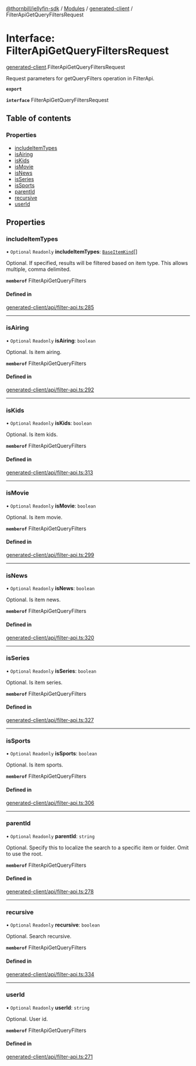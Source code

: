 [@thornbill/jellyfin-sdk](../README.md) / [Modules](../modules.md) / [generated-client](../modules/generated_client.md) / FilterApiGetQueryFiltersRequest

# Interface: FilterApiGetQueryFiltersRequest

[generated-client](../modules/generated_client.md).FilterApiGetQueryFiltersRequest

Request parameters for getQueryFilters operation in FilterApi.

**`export`**

**`interface`** FilterApiGetQueryFiltersRequest

## Table of contents

### Properties

- [includeItemTypes](generated_client.FilterApiGetQueryFiltersRequest.md#includeitemtypes)
- [isAiring](generated_client.FilterApiGetQueryFiltersRequest.md#isairing)
- [isKids](generated_client.FilterApiGetQueryFiltersRequest.md#iskids)
- [isMovie](generated_client.FilterApiGetQueryFiltersRequest.md#ismovie)
- [isNews](generated_client.FilterApiGetQueryFiltersRequest.md#isnews)
- [isSeries](generated_client.FilterApiGetQueryFiltersRequest.md#isseries)
- [isSports](generated_client.FilterApiGetQueryFiltersRequest.md#issports)
- [parentId](generated_client.FilterApiGetQueryFiltersRequest.md#parentid)
- [recursive](generated_client.FilterApiGetQueryFiltersRequest.md#recursive)
- [userId](generated_client.FilterApiGetQueryFiltersRequest.md#userid)

## Properties

### includeItemTypes

• `Optional` `Readonly` **includeItemTypes**: [`BaseItemKind`](../enums/generated_client.BaseItemKind.md)[]

Optional. If specified, results will be filtered based on item type. This allows multiple, comma delimited.

**`memberof`** FilterApiGetQueryFilters

#### Defined in

[generated-client/api/filter-api.ts:285](https://github.com/jellyfin/jellyfin-sdk-typescript/blob/fa599ae/src/generated-client/api/filter-api.ts#L285)

___

### isAiring

• `Optional` `Readonly` **isAiring**: `boolean`

Optional. Is item airing.

**`memberof`** FilterApiGetQueryFilters

#### Defined in

[generated-client/api/filter-api.ts:292](https://github.com/jellyfin/jellyfin-sdk-typescript/blob/fa599ae/src/generated-client/api/filter-api.ts#L292)

___

### isKids

• `Optional` `Readonly` **isKids**: `boolean`

Optional. Is item kids.

**`memberof`** FilterApiGetQueryFilters

#### Defined in

[generated-client/api/filter-api.ts:313](https://github.com/jellyfin/jellyfin-sdk-typescript/blob/fa599ae/src/generated-client/api/filter-api.ts#L313)

___

### isMovie

• `Optional` `Readonly` **isMovie**: `boolean`

Optional. Is item movie.

**`memberof`** FilterApiGetQueryFilters

#### Defined in

[generated-client/api/filter-api.ts:299](https://github.com/jellyfin/jellyfin-sdk-typescript/blob/fa599ae/src/generated-client/api/filter-api.ts#L299)

___

### isNews

• `Optional` `Readonly` **isNews**: `boolean`

Optional. Is item news.

**`memberof`** FilterApiGetQueryFilters

#### Defined in

[generated-client/api/filter-api.ts:320](https://github.com/jellyfin/jellyfin-sdk-typescript/blob/fa599ae/src/generated-client/api/filter-api.ts#L320)

___

### isSeries

• `Optional` `Readonly` **isSeries**: `boolean`

Optional. Is item series.

**`memberof`** FilterApiGetQueryFilters

#### Defined in

[generated-client/api/filter-api.ts:327](https://github.com/jellyfin/jellyfin-sdk-typescript/blob/fa599ae/src/generated-client/api/filter-api.ts#L327)

___

### isSports

• `Optional` `Readonly` **isSports**: `boolean`

Optional. Is item sports.

**`memberof`** FilterApiGetQueryFilters

#### Defined in

[generated-client/api/filter-api.ts:306](https://github.com/jellyfin/jellyfin-sdk-typescript/blob/fa599ae/src/generated-client/api/filter-api.ts#L306)

___

### parentId

• `Optional` `Readonly` **parentId**: `string`

Optional. Specify this to localize the search to a specific item or folder. Omit to use the root.

**`memberof`** FilterApiGetQueryFilters

#### Defined in

[generated-client/api/filter-api.ts:278](https://github.com/jellyfin/jellyfin-sdk-typescript/blob/fa599ae/src/generated-client/api/filter-api.ts#L278)

___

### recursive

• `Optional` `Readonly` **recursive**: `boolean`

Optional. Search recursive.

**`memberof`** FilterApiGetQueryFilters

#### Defined in

[generated-client/api/filter-api.ts:334](https://github.com/jellyfin/jellyfin-sdk-typescript/blob/fa599ae/src/generated-client/api/filter-api.ts#L334)

___

### userId

• `Optional` `Readonly` **userId**: `string`

Optional. User id.

**`memberof`** FilterApiGetQueryFilters

#### Defined in

[generated-client/api/filter-api.ts:271](https://github.com/jellyfin/jellyfin-sdk-typescript/blob/fa599ae/src/generated-client/api/filter-api.ts#L271)
